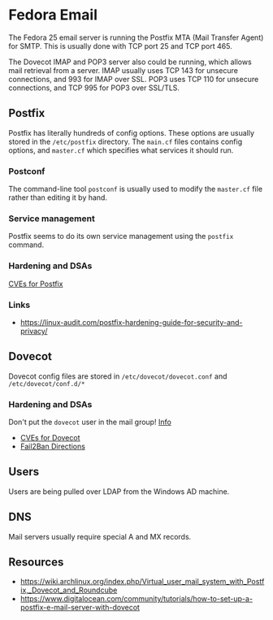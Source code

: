 # Fedora Email

The Fedora 25 email server is  running the Postfix MTA (Mail Transfer Agent) for SMTP. This is usually done with TCP port 25 and TCP port 465. 

The Dovecot IMAP and POP3 server also could be running, which allows mail retrieval from a server. IMAP usually uses TCP 143 for unsecure connections, and 993 for IMAP over SSL. POP3 uses TCP 110 for unsecure connections, and TCP 995 for POP3 over SSL/TLS.

## Postfix
Postfix has literally hundreds of config options. These options are usually stored in the `/etc/postfix` directory. The `main.cf` files contains config options, and `master.cf` which specifies what services it should run. 

### Postconf
The command-line tool `postconf` is usually used to modify the `master.cf` file rather than editing it by hand. 

### Service management 
Postfix seems to do its own service management using the `postfix` command. 

### Hardening and DSAs

[CVEs for Postfix](https://www.cvedetails.com/vulnerability-list.php?vendor_id=8450&product_id=0&version_id=0&page=1&hasexp=0&opdos=0&opec=0&opov=0&opcsrf=0&opgpriv=0&opsqli=0&opxss=0&opdirt=0&opmemc=0&ophttprs=0&opbyp=0&opfileinc=0&opginf=0&cvssscoremin=0&cvssscoremax=0&year=0&cweid=0&order=1&trc=9&sha=35bd0db6eaf0ce6e6602815626646549104adcab)

### Links
* https://linux-audit.com/postfix-hardening-guide-for-security-and-privacy/

## Dovecot
Dovecot config files are stored in `/etc/dovecot/dovecot.conf` and `/etc/dovecot/conf.d/*`

### Hardening and DSAs

Don't put the `dovecot` user in the mail group! [Info](https://wiki1.dovecot.org/VirtualUsers)

* [CVEs for Dovecot](https://www.cvedetails.com/vulnerability-list.php?vendor_id=6485&product_id=0&version_id=0&page=1&hasexp=0&opdos=0&opec=0&opov=0&opcsrf=0&opgpriv=0&opsqli=0&opxss=0&opdirt=0&opmemc=0&ophttprs=0&opbyp=0&opfileinc=0&opginf=0&cvssscoremin=0&cvssscoremax=0&year=0&cweid=0&order=1&trc=37&sha=5fc3ca102d580ee204b181809c720eb094ff796b)
* [Fail2Ban Directions](https://wiki1.dovecot.org/HowTo/Fail2Ban)

## Users
Users are being pulled over LDAP from the Windows AD machine. 

## DNS
Mail servers usually require special A and MX records. 

## Resources 
* https://wiki.archlinux.org/index.php/Virtual_user_mail_system_with_Postfix,_Dovecot_and_Roundcube
* https://www.digitalocean.com/community/tutorials/how-to-set-up-a-postfix-e-mail-server-with-dovecot
